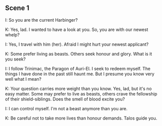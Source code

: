## Scene 1

I: So you are the current Harbinger?

K: Yes, lad. I wanted to have a look at you. So, you are with our newest whelp?

I: Yes, I travel with him (her). Afraid I might hurt your newest applicant?

K: Some prefer living as beasts. Others seek honour and glory. What is it you seek?

I: I follow Trinimac, the Paragon of Auri-El. I seek to redeem myself. The things I have done in the past still haunt me. But I presume you know very well what I mean?

K: Your question carries more weight than you know. Yes, lad, but it's no easy matter. Some may prefer to live as beasts, others crave the fellowship of their shield-siblings. Does the smell of blood excite you?

I: I can control myself. I'm not a beast anymore than you are.

K: Be careful not to take more lives than honour demands. Talos guide you.
